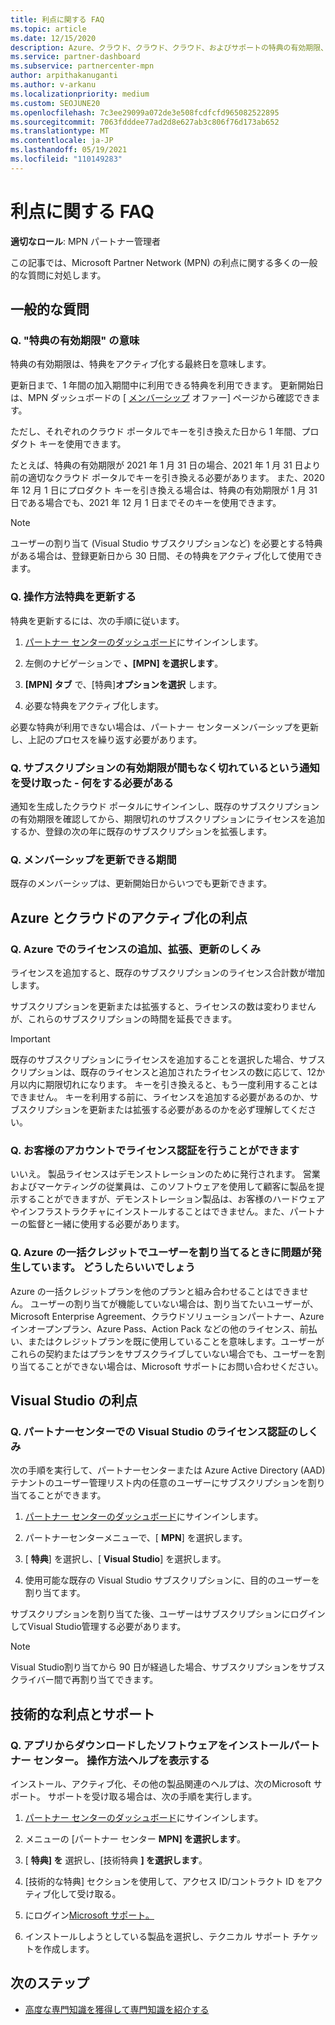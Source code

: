 ```yaml
---
title: 利点に関する FAQ
ms.topic: article
ms.date: 12/15/2020
description: Azure、クラウド、クラウド、クラウド、およびサポートの特典の有効期限、更新、ライセンスのアクティブ化に関する質問Visual Studio回答
ms.service: partner-dashboard
ms.subservice: partnercenter-mpn
author: arpithakanuganti
ms.author: v-arkanu
ms.localizationpriority: medium
ms.custom: SEOJUNE20
ms.openlocfilehash: 7c3ee29099a072de3e508fcdfcfd965082522895
ms.sourcegitcommit: 7063fdddee77ad2d8e627ab3c806f76d173ab652
ms.translationtype: MT
ms.contentlocale: ja-JP
ms.lasthandoff: 05/19/2021
ms.locfileid: "110149283"
---
```

# <a name="benefits-faq"></a>利点に関する FAQ

**適切なロール**: MPN パートナー管理者

この記事では、Microsoft Partner Network (MPN) の利点に関する多くの一般的な質問に対処します。


## <a name="general-questions"></a>一般的な質問

### <a name="q-what-does-benefit-expiry-date-mean"></a>Q. "特典の有効期限" の意味

特典の有効期限は、特典をアクティブ化する最終日を意味します。

更新日まで、1 年間の加入期間中に利用できる特典を利用できます。 更新開始日は、MPN ダッシュボードの [ [メンバーシップ](https://partner.microsoft.com/dashboard/mpn/offers) オファー] ページから確認できます。

ただし、それぞれのクラウド ポータルでキーを引き換えた日から 1 年間、プロダクト キーを使用できます。

たとえば、特典の有効期限が 2021 年 1 月 31 日の場合、2021 年 1 月 31 日より前の適切なクラウド ポータルでキーを引き換える必要があります。 また、2020 年 12 月 1 日にプロダクト キーを引き換える場合は、特典の有効期限が 1 月 31 日である場合でも、2021 年 12 月 1 日までそのキーを使用できます。

>[!NOTE]
>ユーザーの割り当て (Visual Studio サブスクリプションなど) を必要とする特典がある場合は、登録更新日から 30 日間、その特典をアクティブ化して使用できます。

### <a name="q-how-do-i-renew-my-benefits"></a>Q. 操作方法特典を更新する

特典を更新するには、次の手順に従います。

1. [パートナー センターのダッシュボード](https://partner.microsoft.com/dashboard/)にサインインします。

2. 左側のナビゲーションで **、[MPN] を選択します**。

3. **[MPN] タブ** で、[特典]**オプションを選択** します。

4. 必要な特典をアクティブ化します。

必要な特典が利用できない場合は、パートナー センターメンバーシップを更新し、上記のプロセスを繰り返す必要があります。

### <a name="q-i-received-a-notification-informing-me-that-my-subscription-is-expiring-soon---what-should-i-do"></a>Q. サブスクリプションの有効期限が間もなく切れているという通知を受け取った - 何をする必要がある

通知を生成したクラウド ポータルにサインインし、既存のサブスクリプションの有効期限を確認してから、期限切れのサブスクリプションにライセンスを追加するか、登録の次の年に既存のサブスクリプションを拡張します。

### <a name="q-when-can-i-renew-my-membership"></a>Q. メンバーシップを更新できる期間

既存のメンバーシップは、更新開始日からいつでも更新できます。

## <a name="azure-and-cloud-activation-benefits"></a>Azure とクラウドのアクティブ化の利点

### <a name="q-how-does-adding-extendingrenewing-licenses-work-on-azure"></a>Q. Azure でのライセンスの追加、拡張、更新のしくみ

ライセンスを追加すると、既存のサブスクリプションのライセンス合計数が増加します。

サブスクリプションを更新または拡張すると、ライセンスの数は変わりませんが、これらのサブスクリプションの時間を延長できます。

>[!IMPORTANT]
>既存のサブスクリプションにライセンスを追加することを選択した場合、サブスクリプションは、既存のライセンスと追加されたライセンスの数に応じて、12か月以内に期限切れになります。 キーを引き換えると、もう一度利用することはできません。 キーを利用する前に、ライセンスを追加する必要があるのか、サブスクリプションを更新または拡張する必要があるのかを必ず理解してください。

### <a name="q-can-i-activate-the-license-on-my-customers-account"></a>Q. お客様のアカウントでライセンス認証を行うことができます

いいえ。 製品ライセンスはデモンストレーションのために発行されます。 営業およびマーケティングの従業員は、このソフトウェアを使用して顧客に製品を提示することができますが、デモンストレーション製品は、お客様のハードウェアやインフラストラクチャにインストールすることはできません。また、パートナーの監督と一緒に使用する必要があります。

### <a name="q-im-having-trouble-assigning-users-in-azure-bulk-credit-what-should-i-do"></a>Q. Azure の一括クレジットでユーザーを割り当てるときに問題が発生しています。 どうしたらいいでしょう

Azure の一括クレジットプランを他のプランと組み合わせることはできません。 ユーザーの割り当てが機能していない場合は、割り当てたいユーザーが、Microsoft Enterprise Agreement、クラウドソリューションパートナー、Azure インオープンプラン、Azure Pass、Action Pack などの他のライセンス、前払い、またはクレジットプランを既に使用していることを意味します。ユーザーがこれらの契約またはプランをサブスクライブしていない場合でも、ユーザーを割り当てることができない場合は、Microsoft サポートにお問い合わせください。

## <a name="visual-studio-benefits"></a>Visual Studio の利点

### <a name="q-how-does-visual-studio-activation-work-in-partner-center"></a>Q. パートナーセンターでの Visual Studio のライセンス認証のしくみ

次の手順を実行して、パートナーセンターまたは Azure Active Directory (AAD) テナントのユーザー管理リスト内の任意のユーザーにサブスクリプションを割り当てることができます。

1. [パートナー センターのダッシュボード](https://partner.microsoft.com/dashboard/)にサインインします。

2. パートナーセンターメニューで、[ **MPN**] を選択します。

3. [ **特典**] を選択し、[ **Visual Studio**] を選択します。

4. 使用可能な既存の Visual Studio サブスクリプションに、目的のユーザーを割り当てます。

サブスクリプションを割り当てた後、ユーザーはサブスクリプションにログインしてVisual Studio管理する必要があります。

>[!Note]
> Visual Studio割り当てから 90 日が経過した場合、サブスクリプションをサブスクライバー間で再割り当てできます。

## <a name="technical-benefits-and-support"></a>技術的な利点とサポート

### <a name="q-i-cant-install-the-software-i-downloaded-from-partner-center-how-do-i-get-help"></a>Q. アプリからダウンロードしたソフトウェアをインストールパートナー センター。 操作方法ヘルプを表示する

インストール、アクティブ化、その他の製品関連のヘルプは、次のMicrosoft サポート。 サポートを受け取る場合は、次の手順を実行します。

1. [パートナー センターのダッシュボード](https://partner.microsoft.com/dashboard/)にサインインします。

2. メニューの [パートナー センター **MPN] を選択します**。

3. [ **特典] を** 選択し、[技術特典 **] を選択します**。

4. [技術的な特典] セクションを使用して、アクセス ID/コントラクト ID をアクティブ化して受け取る。

5. にログイン[Microsoft サポート。](https://support.microsoft.com/supportforbusiness/productselection)

6. インストールしようとしている製品を選択し、テクニカル サポート チケットを作成します。

## <a name="next-steps"></a>次のステップ

- [高度な専門知識を獲得して専門知識を紹介する](advanced-specializations.md)